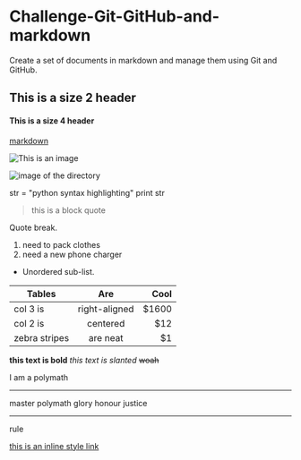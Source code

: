# Challenge-Git-GitHub-and-markdown
 Create a set of documents in markdown and manage them using Git and GitHub.
 
## This is a size 2 header

#### This is a size 4 header

[markdown](markdown)

![This is an image](https://github.githubassets.com/images/modules/logos_page/GitHub-Mark.png)

![image of the directory](GitHub-Mark.png)

str = "python syntax highlighting"
print str

> this is a block quote

Quote break.
1. need to pack clothes
2. need a new phone charger   
* Unordered sub-list.

| Tables        | Are           | Cool  |
| ------------- |:-------------:| -----:|
| col 3 is      | right-aligned | $1600 |
| col 2 is      | centered      |   $12 |
| zebra stripes | are neat      |    $1 |

**this text is bold**
*this text is slanted*
~~woah~~

I am a polymath

---

master polymath glory honour justice

---

rule

[this is an inline style link](https://www.google.com)

